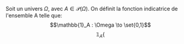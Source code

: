 Soit un univers $\Omega$, avec $A \in \mathcal{P}(\Omega)$.
On définit la fonction indicatrice de l'ensemble A telle que:
$$\mathbb{1}_A : \Omega \to \set{0,1}$$
$$\mathbb{1}_A \bigl\{$$
